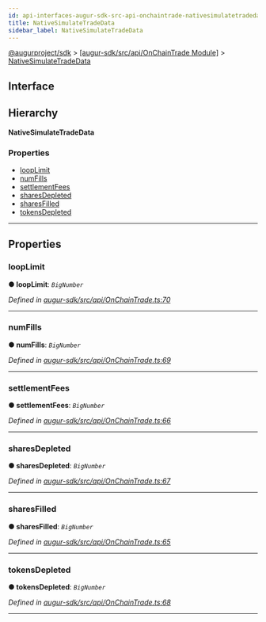 ```yaml
---
id: api-interfaces-augur-sdk-src-api-onchaintrade-nativesimulatetradedata
title: NativeSimulateTradeData
sidebar_label: NativeSimulateTradeData
---
```


[@augurproject/sdk](api-readme.md) > [[augur-sdk/src/api/OnChainTrade Module]](api-modules-augur-sdk-src-api-onchaintrade-module.md) > [NativeSimulateTradeData](api-interfaces-augur-sdk-src-api-onchaintrade-nativesimulatetradedata.md)

## Interface

## Hierarchy

**NativeSimulateTradeData**

### Properties

* [loopLimit](api-interfaces-augur-sdk-src-api-onchaintrade-nativesimulatetradedata.md#looplimit)
* [numFills](api-interfaces-augur-sdk-src-api-onchaintrade-nativesimulatetradedata.md#numfills)
* [settlementFees](api-interfaces-augur-sdk-src-api-onchaintrade-nativesimulatetradedata.md#settlementfees)
* [sharesDepleted](api-interfaces-augur-sdk-src-api-onchaintrade-nativesimulatetradedata.md#sharesdepleted)
* [sharesFilled](api-interfaces-augur-sdk-src-api-onchaintrade-nativesimulatetradedata.md#sharesfilled)
* [tokensDepleted](api-interfaces-augur-sdk-src-api-onchaintrade-nativesimulatetradedata.md#tokensdepleted)

---

## Properties

<a id="looplimit"></a>

###  loopLimit

**● loopLimit**: *`BigNumber`*

*Defined in [augur-sdk/src/api/OnChainTrade.ts:70](https://github.com/AugurProject/augur/blob/304ca83772/packages/augur-sdk/src/api/OnChainTrade.ts#L70)*

___
<a id="numfills"></a>

###  numFills

**● numFills**: *`BigNumber`*

*Defined in [augur-sdk/src/api/OnChainTrade.ts:69](https://github.com/AugurProject/augur/blob/304ca83772/packages/augur-sdk/src/api/OnChainTrade.ts#L69)*

___
<a id="settlementfees"></a>

###  settlementFees

**● settlementFees**: *`BigNumber`*

*Defined in [augur-sdk/src/api/OnChainTrade.ts:66](https://github.com/AugurProject/augur/blob/304ca83772/packages/augur-sdk/src/api/OnChainTrade.ts#L66)*

___
<a id="sharesdepleted"></a>

###  sharesDepleted

**● sharesDepleted**: *`BigNumber`*

*Defined in [augur-sdk/src/api/OnChainTrade.ts:67](https://github.com/AugurProject/augur/blob/304ca83772/packages/augur-sdk/src/api/OnChainTrade.ts#L67)*

___
<a id="sharesfilled"></a>

###  sharesFilled

**● sharesFilled**: *`BigNumber`*

*Defined in [augur-sdk/src/api/OnChainTrade.ts:65](https://github.com/AugurProject/augur/blob/304ca83772/packages/augur-sdk/src/api/OnChainTrade.ts#L65)*

___
<a id="tokensdepleted"></a>

###  tokensDepleted

**● tokensDepleted**: *`BigNumber`*

*Defined in [augur-sdk/src/api/OnChainTrade.ts:68](https://github.com/AugurProject/augur/blob/304ca83772/packages/augur-sdk/src/api/OnChainTrade.ts#L68)*

___

